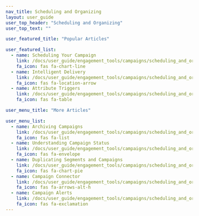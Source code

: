 ```yaml
---
nav_title: Scheduling and Organizing
layout: user_guide
user_top_header: "Scheduling and Organizing"
user_top_text: ""

user_featured_title: "Popular Articles"

user_featured_list:
  - name: Scheduling Your Campaign
    link: /docs/user_guide/engagement_tools/campaigns/scheduling_and_organizing/scheduling_your_campaign/
    fa_icon: fas fa-chart-line
  - name: Intelligent Delivery
    link: /docs/user_guide/engagement_tools/campaigns/scheduling_and_organizing/intelligent_delivery/
    fa_icon: fas fa-location-arrow
  - name: Attribute Triggers
    link: /docs/user_guide/engagement_tools/campaigns/scheduling_and_organizing/attribute_triggers/
    fa_icon: fas fa-table

user_menu_title: "More Articles"

user_menu_list:
  - name: Archiving Campaigns
    link: /docs/user_guide/engagement_tools/campaigns/scheduling_and_organizing/archiving_campaigns/
    fa_icon: fas fa-list
  - name: Understanding Campaign Status
    link: /docs/user_guide/engagement_tools/campaigns/scheduling_and_organizing/understanding_campaign_status/
    fa_icon: fas fa-envelope
  - name: Duplicating Segments and Campaigns
    link: /docs/user_guide/engagement_tools/campaigns/scheduling_and_organizing/duplicating_segments_and_campaigns/
    fa_icon: fas fa-chart-pie
  - name: Campaign Connector
    link: /docs/user_guide/engagement_tools/campaigns/scheduling_and_organizing/campaign_connector/
    fa_icon: fas fa-arrows-alt-h
  - name: Campaign Alerts
    link: /docs/user_guide/engagement_tools/campaigns/scheduling_and_organizing/campaign_alerts/
    fa_icon: fas fa-exclamation
---
```

